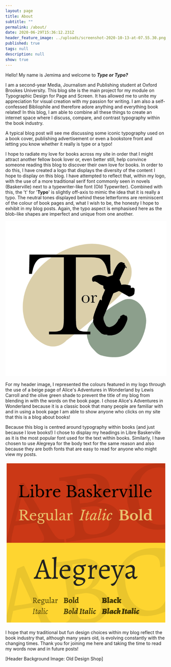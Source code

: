 ```yaml
---
layout: page
title: About
subtitle: ""
permalink: /about/
date: 2020-06-29T15:36:12.231Z
header_feature_image: ../uploads/screenshot-2020-10-13-at-07.55.30.png
published: true
tags: null
description: null
show: true
---
```

Hello! My name is Jemima and welcome to ***Type or Typo?***

I am a second-year Media, Journalism and Publishing student at Oxford Brookes University. This blog site is the main project for my module on Typographic Design for Page and Screen. It has allowed me to unite my appreciation for visual creation with my passion for writing. I am also a self-confessed Bibliophile and therefore adore anything and everything book related! In this blog, I am able to combine all these things to create an internet space where I discuss, compare, and contrast typography within the book industry. 

A typical blog post will see me discussing some iconic typography used on a book cover, publishing advertisement or even a bookstore front and letting you know whether it really is type or a typo! 

I hope to radiate my love for books across my site in order that I might attract another fellow book lover or, even better still, help convince someone reading this blog to discover their own love for books. In order to do this, I have created a logo that displays the diversity of the content I hope to display on this blog. I have attempted to reflect that, within my logo, with the use of a more traditional serif font commonly seen in novels (Baskerville) next to a typewriter-like font (Old Typewriter). Combined with this, the 't' for '**Typo**' is slightly off-axis to mimic the idea that it is really a typo. The neutral tones displayed behind these letterforms are reminiscent of the colour of book pages and, what I wish to be, the honesty I hope to exhibit in my blog posts. Again, the typo aspect is emphasised here as the blob-like shapes are imperfect and unique from one another. 

![Site logo created on Adobe Illustrator](../uploads/type-or-typo-logo-2.png "Site logo created on Adobe Illustrator")

For my header image, I represented the colours featured in my logo through the use of a beige page of Alice's Adventures in Wonderland by Lewis Carroll and the olive green shade to prevent the title of my blog from blending in with the words on the book page. I chose Alice's Adventures in Wonderland because it is a classic book that many people are familiar with and in using a book page I am able to show anyone who clicks on my site that this is a blog about books!



Because this blog is centred around typography within books (and just because I love books!) I chose to display my headings in Libre Baskerville as it is the most popular font used for the text within books. Similarly, I have chosen to use Alegreya for the body text for the same reason and also because they are both fonts that are easy to read for anyone who might view my posts.

![](../uploads/screenshot-2020-10-11-at-15.39.14.png "Libre Baskerville and Alegreya family [1001 fonts]")

I hope that my traditional but fun design choices within my blog reflect the book industry that, although many years old, is evolving constantly with the changing times. Thank you for joining me here and taking the time to read my words now and in future posts!

\[Header Background Image: Old Design Shop]
